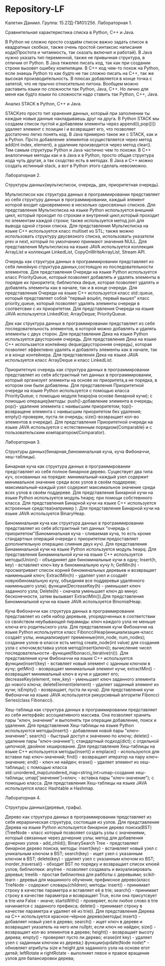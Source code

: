 # Repository-LF
Калетин Даниил. Группа: 15.27Д-ПИ01/25б.
Лабораторная 1.

Сравнительная характеристика списка в Python, C++ и Java.

В Python не сложно просто создаём список важно задать список в квадратных скобках, также очень простой синтаксис написания кода(Простота и читаемость, так сказать включил и работай). В Java нужно указать тип переменной, также не привычная структура, в отличии от Python. В Java тяжелее писать код, так как при создании строки вызовет ошибку компиляции. В C++ код чем-то похож на Python, если знаешь Python то как будто не так сложно писать на C++, так же высокая производительность. В плюсах добавляется в конце точка с запятой, что не прычно относительно питона. Вообщем можно раставить языки по сложности так Python, Java, C++. Но лично для меня как будто языки по сложности надо ставить так Python, C++, Java.

Анализ STACK в Python, C++ и Java.

STACKэто просто тип хранения данных, который при заполнении ты каждые новые данные накладываешь друг на друга.
В Python STACK мы создаем список пустой и добавляем элементы через append(i),pop([i]) удаляет элемент с позиции i и возвращает его, что позволяет достаточно легко понять код. В Java примерно такое же с STACK, как и в Python. Прсто добавление элементов осуществляется через метод add(int index, element), а удаление производится через метод clear(). Тем самым структуры Python и Java частично чем то похожи. В C++ аналогичные методы как и в Java и в Python, просто общая структура кода чуть другая, а так сходство есть в методах. В Java и C++ можно создать истинный stack, а вот в Python этого сделать невозможно.

Лабораторная 2.

Структуры данных(мультисписок, очередь, дек, приоритетная очередь).

Мультисписок как структура данных в программировании представляет из себя структуру данных в программировании, каждый элемент которой входит одновременно в несколько односвязных списков. Для представления Мультисписка на языке Python используется внешний цикл, который проходит по строкам и внутрений цикл,который проходит по элементам каждой строки; также используется метод join для вывода одной строки списка. Для представления Мультисписка на языке C++ используется класс multiset из STL; также можно использовать структуру двусвязного списка, использовать указатели prev и next, который по умолчанию принмают значения NULL. Для представления Мультисписка на языке JAVA используется коллекция ArrayList и коллекция LinkedList, CopyOnWriteArrayList, Stream API.

Очередь как структура данных в программировании представляет из себя линейную структура данных,состоящую из последовательности элементов. Для представления Очереди на языке Python используется класс PriorityQueue, который позволяет добавлять и удалять элементы в порядке их приоритета; библиотека deque, которая позволяет удалять и добавлять элементы как в начале, так и в конце очереди. Для представления Очереди на языке C++ используется класс std::queue, который представляет собой "первый вошёл, первый вышел" класс priority_queue, который позволяет удалять элементы очереди в соответсвии с их приоритетом. Для представления Очереди на языке JAVA используется LinkedKist; ArrayDeque; PriorityQueue.

Дек как структура данных в программировании представляет из себя последовательность элементов, в которой можно добавлять и удалять элементы с двух сторон. Для представления Дека на языке Python используется двустороняя очередь. Для представления Дека на языке C++ использается контейнер deque(двусторонняя очередь), которая позволяет эффективно удалять и добавлять элементы как в начале, так и в конце контейнера. Для представления Дека на языке JAVA используется класс ArrayDeque и класс LinkedList.

Приоритетную очередь как структура данных в программировании представляет из себя абстрактный тип данных в программировании, который организует элементы на основе их приоритета,а не порядка, в котором они были добавлены. Для представления Приоритетной очереди на языке Python используется с помощью класса PriorityQueue; с помощью модуля heapq(на основе бинарной кучи); с помощью операциq(методы: push()-добавление элемента в очередь; pop()- удаление элемента с наивысшим приоритетом; top()- возвращене элемента с наивысшим приоритетом без удаления; empty()-проверяе, пуста ли очередь; size()-возвращает кол-во элементов в очереди). Для представления Приоритетной очереди на языке JAVA используется с естественным порядком(Comparable) и с пользовательским компаратором(Comparator).

Лабораторная 3.

Структуры данных(бинарная_биноминальная куча, куча Фибоначчи, хеш-таблицы).

Бинарная куча как структура данных в программировании представляет из себя полное бинарное дерево. Существует два типа куч, основанных на порядке: минимальный-каждый узел содержит минимальное значение среди всех узлов в своём поддереве; максимальный-каждый узел содержит максимальное значение среди всех узлов в своём поддереве. Для представления Бинарной кучи на языке Python используется модуль heapq; при помощи собстевнного класса. Для представления Бинарной кучи на языке C++ используется встроенные средства(например <algorithm>). Для представления Бинарной кучи на языке JAVA используется BinaryHeap.

Биноминальная куча как структура данных в программировании представляет из себя абстрактный тип данных "очередь с приоритетом"(Биноминальная куча - сливаемая куча, то есть кроме стандартных операций очереди с приоритетом предоставляет дополнительную операцию слияния двух куч). Для представления Бинаминальной кучи на языке Python используется модуль heapq. Для представления Бинаминальной кучи на языке C++ используется методы(Union() - объединяет две биноминальные кучи в одну; Insert(h, key) - вставляет ключ key в биноминальную кучу h; GetMin(h) - просматривает список корней биноминальных деревьев и возвращает наименьший ключ; ExtractMin(h) - удаляет узел и создаёт новуюбиномальную кучу, объединяя все поддеревья удалённого наименьшего узла); функции(DecreaseKey(h) - уменьшает ключ заданного узла; Delete(h) - сначала уменьшает ключ до минус бесконечности, затем вызывает ExtractMin()).Для представления Биноминальной кучи на языке JAVA используется BinomialHeap.

Куча Фибоначчи как структура данных в программировании представляет из себя набор деревьев, упорядоченных в соответствии со свойством неубывающей пирамиды: ключ каждого узла не меньше ключа его родитеьского узла. Для представления кучи Фибоначчи на языке Python используется класс FiboncciHeap(инициализация-класс создаёт узлы, инициализирует пременные(min_node, num_nodes); создание узлов-в классе есть метод create_node(int value) для создания узла с ключом;вставка узлов метод(insert(ключ)); вычисление чисел последовательности -функция(fibonacci_iterative(n))). Для представления кучи Фибоначчи на языке C++ используется функции(insert(key) - вставляет новый элемент с зданным ключом в кучу; getMin() - возвращает минимальный элемент кучи; extractMin() - возвращает минимальный ключ в куче и удаояет его; decreaseKey(element, new_key) - уменьшает ключ заданного элемента до нового ключа; deleteElement(element) - удаляет заданный элемент из кучи; isEmpty() - возвращает, пуста ли куча). Для представления кучи Фибоначчи на языке JAVA используется рикурсивный алгоритм Fiboncci Series(class Fibonacci).

Хеш-таблица как структура данных в программировании представляет из себя интерфейс ассоциативного массива. Она позволяет хранить пары "ключ, значение"  и выполнять три операции добавление, поиск и удаления. Для представления Хеш-таблицы на языке Python используются методы(insert() - добавления новой пары "ключ-значение"; search() - быстрый доступ к значению по ключу; delete() - удаление пары "ключ-значние"); стандартный подход(dict); с отдельной цепочкой; двойное хеширование. Для представления Хеш-таблицы на языке C++ используется методы(insert() и emplace() - используются для вставки пар ключ-значений; find() - возвращает итератор на пару ключ-значение; end() -  ключ не найден; erase() - удаляет элемент из хеш-таблицы); с помощью класса std::unordered_map(unodered_map<string,int>umap-создание хеш-таблицы; umap['значение']=ключ; - вставка пары "ключ-значение"); с помощью класса. Для представления Хеш-таблицы на языке JAVA используется класс Hashtable и Hashmap.

Лабораторная 4.

Структуры данных(деревья, графы).

Дерево как структура данных в программировании представляет из себя иерархическая структура, состоящая из узлов. Для представления Дерева на языке Python используется бинарное дерево поиска(BST)(TreeNode - класс который позволяет создать узлы с значениями, который связанные через дочерние узлы; метод для добавления дочерних узлов - add_child(); BinarySearch Tree - представляет бинарное дерево поиска; методы: insert(key) - встанвляет новый узел с уникальным ключом в BST; search(key) - ищет узел с указанным ключом в BST; delete(key) - удаляет узел с указанным ключом из BST; inorder_traversal() - обходит BST по порядку и возвращает список клюей узлов; библиотеки: anytree - позволяет создавать и визуализировать деревья; treelib - простая библиотека для рабботы с деревьями; scikit-learn - деревья для машинного обучения; префиксное дерево(класс TrieNode - содержит словарь(children); методы: insert() - принимает строку в качестве параметра и вставляет её в trie; search() - принимает строку в качестве параметра и возвращает True, если она присутсвует в trie или False - иначе; startsWith() - проверяет, если любое слово в trie начинается с заданного префикса; delete() - принимает строку в качестве параметра и удаляет её из trie)). Для представления Дерева на C++ используется красное-чёрное дерево(методы( insert() - добавляет новый узел в дерево; search() - ищет ключ в дереве и возвращает указатель на него или nullptr, если ключ не найден; size() - возвращает кол-во элементов в дереве; height() - возвращает высоту дерева; empty() - проверяет пусто ли дерево; erase(int key) - удаляет узел с заданным ключом из дерева;) функции(update(Node node)* - обновляет атрибуты size и height для заданного узла на основе егот детей; leftRotate и rightRotate - выполняет левое и правое вращение узлов для балансировки дерева;
